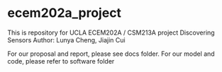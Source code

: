 # ecem202a_project
This is repository for UCLA ECEM202A / CSM213A project Discovering Sensors
Author: Lunya Cheng, Jiajin Cui

For our proposal and report, please see docs folder.
For our model and code, please refer to software folder

